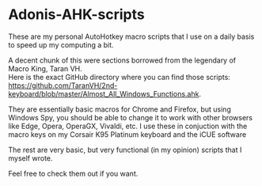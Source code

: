 # Adonis-AHK-scripts
These are my personal AutoHotkey macro scripts that I use on a daily basis to speed up my computing a bit.

A decent chunk of this were sections borrowed from the legendary of Macro King, Taran VH.  
Here is the exact GitHub directory where you can find those scripts: https://github.com/TaranVH/2nd-keyboard/blob/master/Almost_All_Windows_Functions.ahk.

They are essentially basic macros for Chrome and Firefox, but using Windows Spy, you should be able to change it to work with other browsers like Edge, Opera, OperaGX, Vivaldi, etc.
I use these in conjuction with the macro keys on my Corsair K95 Platinum keyboard and the iCUE software

The rest are very basic, but very functional (in my opinion) scripts that I myself wrote.

Feel free to check them out if you want.
